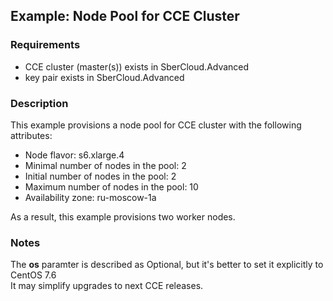 ## Example: Node Pool for CCE Cluster

### Requirements

- CCE cluster (master(s)) exists in SberCloud.Advanced
- key pair exists in SberCloud.Advanced

### Description

This example provisions a node pool for CCE cluster with the following attributes:

- Node flavor: s6.xlarge.4
- Minimal number of nodes in the pool: 2
- Initial number of nodes in the pool: 2
- Maximum number of nodes in the pool: 10
- Availability zone: ru-moscow-1a

As a result, this example provisions two worker nodes. 

### Notes

The **os** paramter is described as Optional, but it's better to set it explicitly to CentOS 7.6  
It may simplify upgrades to next CCE releases.
